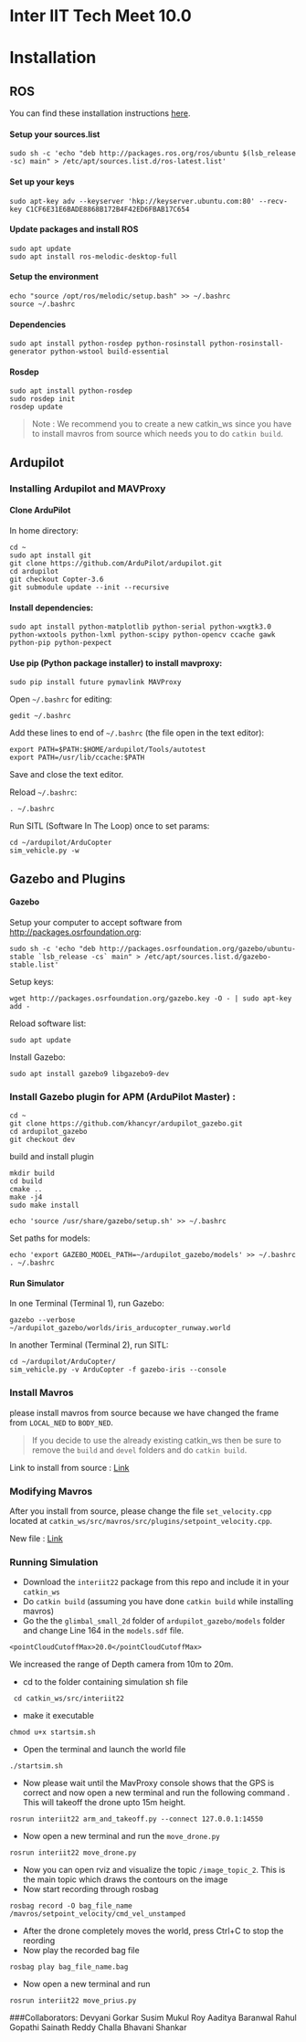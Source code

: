 ﻿# Inter IIT Tech Meet 10.0

# Installation 
## ROS
You can find these installation instructions [here](wiki.ros.org/melodic/Installation/Ubuntu).
#### Setup your sources.list
    sudo sh -c 'echo "deb http://packages.ros.org/ros/ubuntu $(lsb_release -sc) main" > /etc/apt/sources.list.d/ros-latest.list'
#### Set up your keys
    sudo apt-key adv --keyserver 'hkp://keyserver.ubuntu.com:80' --recv-key C1CF6E31E6BADE8868B172B4F42ED6FBAB17C654
#### Update packages and install ROS
	sudo apt update
	sudo apt install ros-melodic-desktop-full
#### Setup the environment
	echo "source /opt/ros/melodic/setup.bash" >> ~/.bashrc
	source ~/.bashrc	
#### Dependencies
	sudo apt install python-rosdep python-rosinstall python-rosinstall-generator python-wstool build-essential
#### Rosdep
	sudo apt install python-rosdep
	sudo rosdep init
	rosdep update

> Note : We recommend you to create a new catkin_ws since you have to install mavros from source which needs you to do `catkin build`.

## Ardupilot
### Installing Ardupilot and MAVProxy
#### Clone ArduPilot

In home directory:
```
cd ~
sudo apt install git
git clone https://github.com/ArduPilot/ardupilot.git
cd ardupilot
git checkout Copter-3.6
git submodule update --init --recursive
```

#### Install dependencies:
```
sudo apt install python-matplotlib python-serial python-wxgtk3.0 python-wxtools python-lxml python-scipy python-opencv ccache gawk python-pip python-pexpect
```

#### Use pip (Python package installer) to install mavproxy:
```
sudo pip install future pymavlink MAVProxy
```

Open `~/.bashrc` for editing:
```
gedit ~/.bashrc
```

Add these lines to end of `~/.bashrc` (the file open in the text editor):
```
export PATH=$PATH:$HOME/ardupilot/Tools/autotest
export PATH=/usr/lib/ccache:$PATH
```

Save and close the text editor.

Reload `~/.bashrc`:
```
. ~/.bashrc
```

Run SITL (Software In The Loop) once to set params:
```
cd ~/ardupilot/ArduCopter
sim_vehicle.py -w
```
## Gazebo and Plugins
#### Gazebo

Setup your computer to accept software from http://packages.osrfoundation.org:
```
sudo sh -c 'echo "deb http://packages.osrfoundation.org/gazebo/ubuntu-stable `lsb_release -cs` main" > /etc/apt/sources.list.d/gazebo-stable.list'
```

Setup keys:
```
wget http://packages.osrfoundation.org/gazebo.key -O - | sudo apt-key add -
```

Reload software list:
```
sudo apt update
```
Install Gazebo:
```
sudo apt install gazebo9 libgazebo9-dev
```
### Install Gazebo plugin for APM (ArduPilot Master) :
```
cd ~
git clone https://github.com/khancyr/ardupilot_gazebo.git
cd ardupilot_gazebo
git checkout dev
```
build and install plugin
```
mkdir build
cd build
cmake ..
make -j4
sudo make install
```
```
echo 'source /usr/share/gazebo/setup.sh' >> ~/.bashrc
```
Set paths for models:
```
echo 'export GAZEBO_MODEL_PATH=~/ardupilot_gazebo/models' >> ~/.bashrc
. ~/.bashrc
```

#### Run Simulator
In one Terminal (Terminal 1), run Gazebo:
```
gazebo --verbose ~/ardupilot_gazebo/worlds/iris_arducopter_runway.world
```

In another Terminal (Terminal 2), run SITL:
```
cd ~/ardupilot/ArduCopter/
sim_vehicle.py -v ArduCopter -f gazebo-iris --console
```

### Install Mavros
please install mavros from source because we have changed the frame from `LOCAL_NED` to `BODY_NED`.
> If you decide to use the already existing catkin_ws then be sure to remove the `build` and `devel` folders and do `catkin build`.

Link to install from source : [Link](https://docs.px4.io/master/en/ros/mavros_installation.html)

### Modifying Mavros
After you install from source, please change the file `set_velocity.cpp` located at `catkin_ws/src/mavros/src/plugins/setpoint_velocity.cpp`.

New file : [Link](https://github.com/MP-DR-T13/setpoint_velocity_changed/blob/main/setpoint_velocity.cpp)

### Running Simulation
- Download the `interiit22` package from this repo and include it in your `catkin_ws`
- Do `catkin build` (assuming you have done `catkin build` while installing mavros)
- Go the the `glimbal_small_2d` folder of `ardupilot_gazebo/models` folder and change Line 164 in the `models.sdf` file.
```
<pointCloudCutoffMax>20.0</pointCloudCutoffMax>
```
We increased the range of Depth camera from 10m to 20m.

- cd to the folder containing simulation sh file
```
 cd catkin_ws/src/interiit22
 ```
 - make it executable 
 ```
 chmod u+x startsim.sh
 ```
- Open the terminal and launch the world file
```
./startsim.sh
```
- Now please wait until the MavProxy console shows that the GPS is correct and now open a new terminal and run the following command . This will takeoff the drone upto 15m height.
```
rosrun interiit22 arm_and_takeoff.py --connect 127.0.0.1:14550
```


- Now open a new terminal and run the `move_drone.py`
```
rosrun interiit22 move_drone.py
```
- Now you can open rviz and visualize the topic `/image_topic_2`. This is the main topic which draws the contours on the image
- Now start recording through rosbag
```
rosbag record -O bag_file_name /mavros/setpoint_velocity/cmd_vel_unstamped
```
- After the drone completely moves the world, press Ctrl+C to stop the reording
- Now play the recorded bag file 
```
rosbag play bag_file_name.bag
```
- Now open a new terminal and run
```
rosrun interiit22 move_prius.py
```
###Collaborators:
Devyani Gorkar
Susim Mukul Roy
Aaditya Baranwal
Rahul Gopathi
Sainath Reddy
Challa Bhavani Shankar
